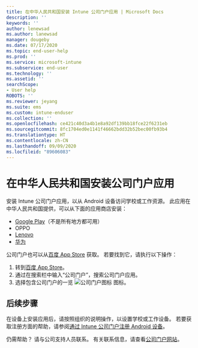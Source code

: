 ```yaml
---
title: 在中华人民共和国安装 Intune 公司门户应用 | Microsoft Docs
description: ''
keywords: ''
author: lenewsad
ms.author: lanewsad
manager: dougeby
ms.date: 07/17/2020
ms.topic: end-user-help
ms.prod: ''
ms.service: microsoft-intune
ms.subservice: end-user
ms.technology: ''
ms.assetid: ''
searchScope:
- User help
ROBOTS: ''
ms.reviewer: jeyang
ms.suite: ems
ms.custom: intune-enduser
ms.collection: ''
ms.openlocfilehash: ce421c40d3a4b1e8a92df139bb18fce22f6231eb
ms.sourcegitcommit: 8fc1704ed0e1141f46662bdd32b52bec00fb93b4
ms.translationtype: HT
ms.contentlocale: zh-CN
ms.lasthandoff: 09/09/2020
ms.locfileid: "89606083"
---
```

# <a name="install-company-portal-app-in-peoples-republic-of-china"></a>在中华人民共和国安装公司门户应用

安装 Intune 公司门户应用，以从 Android 设备访问学校或工作资源。 此应用在中华人民共和国提供，可以从下面的应用商店安装： 

* [Google Play](https://go.microsoft.com/fwlink/?linkid=871947)（不是所有地方都可用）
* OPPO
* [Lenovo](https://go.microsoft.com/fwlink/?linkid=2125082)
* [华为](https://go.microsoft.com/fwlink/?linkid=836948)


公司门户也可以从[百度 App Store](https://go.microsoft.com/fwlink/?linkid=2133565) 获取。 若要找到它，请执行以下操作：  
 
   1. 转到[百度 App Store](https://go.microsoft.com/fwlink/?linkid=2133565)。  
   2. 通过在搜索栏中输入“公司门户”，搜索公司门户应用。  
   3. 选择包含公司门户的一览 ![公司门户图标](./media/company-portal-logo-small-2006.png) 图标。  


## <a name="next-steps"></a>后续步骤  
在设备上安装应用后，请按照组织的说明操作，以设置学校或工作设备。 若要获取注册方面的帮助，请参阅[通过 Intune 公司门户注册 Android 设备](enroll-device-android-company-portal.md)。 


仍需帮助？ 请与公司支持人员联系。 有关联系信息，请查看[公司门户网站](https://go.microsoft.com/fwlink/?linkid=2010980)。
